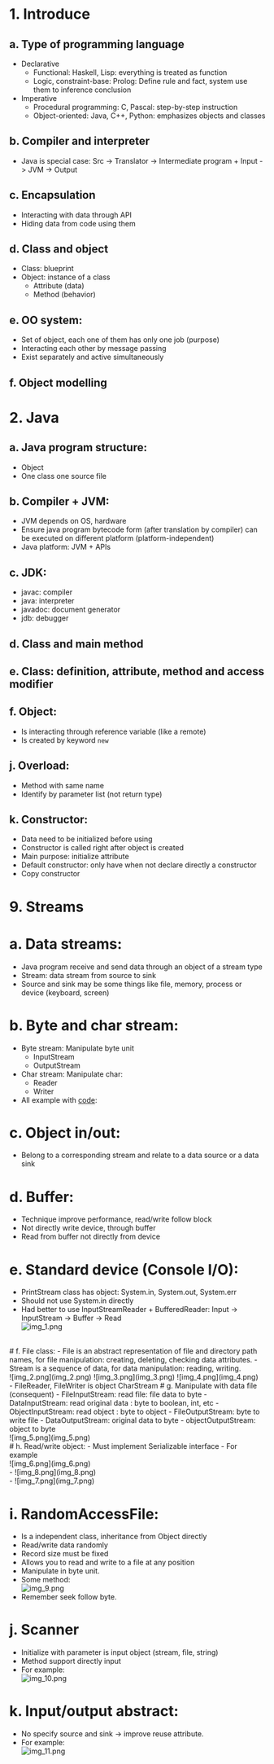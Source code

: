 

# 1. Introduce
## a. Type of programming language
- Declarative
  - Functional: Haskell, Lisp: everything is treated as function
  - Logic, constraint-base: Prolog: Define rule and fact, system use them to inference conclusion
- Imperative
  - Procedural programming: C, Pascal: step-by-step instruction
  - Object-oriented: Java, C++, Python: emphasizes objects and classes
## b. Compiler and interpreter
- Java is special case: Src -> Translator -> Intermediate program + Input -> JVM -> Output
## c. Encapsulation
- Interacting with data through API
- Hiding data from code using them
## d. Class and object
- Class: blueprint
- Object: instance of a class
  - Attribute (data)
  - Method (behavior)
## e. OO system:
- Set of object, each one of them has only one job (purpose)
- Interacting each other by message passing
- Exist separately and active simultaneously
## f. Object modelling

# 2. Java
## a. Java program structure:
- Object
- One class one source file
## b. Compiler + JVM:
- JVM depends on OS, hardware
- Ensure java program bytecode form (after translation by compiler) can be executed on different platform
  (platform-independent)
- Java platform: JVM + APIs
## c. JDK:
- javac: compiler
- java: interpreter
- javadoc: document generator
- jdb: debugger
## d. Class and main method
## e. Class: definition, attribute, method and access modifier
## f. Object:
- Is interacting through reference variable (like a remote)
- Is created by keyword `new`
## j. Overload:
- Method with same name
- Identify by parameter list (not return type)
## k. Constructor:
- Data need to be initialized before using
- Constructor is called right after object is created
- Main purpose: initialize attribute
- Default constructor: only have when not declare directly a constructor
- Copy constructor

# 9. Streams
# a. Data streams:
- Java program receive and send data through an object of a stream type
- Stream: data stream from source to sink
- Source and sink may be some things like file, memory, process or device (keyboard, screen)
# b. Byte and char stream:
- Byte stream: Manipulate byte unit
  - InputStream
  - OutputStream
- Char stream: Manipulate char:
  - Reader
  - Writer
- All example with [code](Stream): 
# c. Object in/out:
- Belong to a corresponding stream and relate to a data source or a data sink
# d. Buffer:
- Technique improve performance, read/write follow block
- Not directly write device, through buffer
- Read from buffer not directly from device
# e. Standard device (Console I/O):
- PrintStream class has object: System.in, System.out, System.err
- Should not use System.in directly
- Had better to use InputStreamReader + BufferedReader: Input -> InputStream -> Buffer -> Read <br> 
![img_1.png](img_1.png)
<br>
# f. File class:
- File is an abstract representation of file and directory path names, for file manipulation: creating, 
deleting, checking data attributes.
- Stream is a sequence of data, for data manipulation: reading, writing.
<br>
![img_2.png](img_2.png)
![img_3.png](img_3.png)
![img_4.png](img_4.png)
<br>
- FileReader, FileWriter is object CharStream
# g. Manipulate with data file (consequent)
- FileInputStream: read file: file data to byte
- DataInputStream: read original data : byte to boolean, int, etc
- ObjectInputStream: read object : byte to object
- FileOutputStream: byte to write file
- DataOutputStream: original data to byte
- objectOutputStream: object to byte
<br>
![img_5.png](img_5.png)
<br>
# h. Read/write object:
- Must implement Serializable interface
- For example <br> ![img_6.png](img_6.png)<br>
- ![img_8.png](img_8.png)<br>
- ![img_7.png](img_7.png) <br>

# i. RandomAccessFile:
- Is a independent class, inheritance from Object directly
- Read/write data randomly
- Record size must be fixed
- Allows you to read and write to a file at any position
- Manipulate in byte unit.
- Some method: <br>![img_9.png](img_9.png)<br>
- Remember seek follow byte.

# j. Scanner
- Initialize with parameter is input object (stream, file, string)
- Method support directly input
- For example: <br> ![img_10.png](img_10.png) <br>

# k. Input/output abstract:
- No specify source and sink -> improve reuse attribute.
- For example: <br> ![img_11.png](img_11.png)<br>